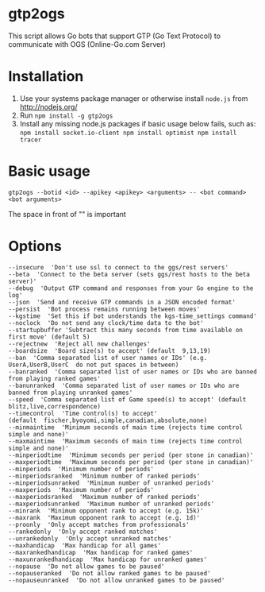 gtp2ogs
=======

This script allows Go bots that support GTP (Go Text Protocol) to communicate
with OGS (Online-Go.com Server)

Installation
============

  1. Use your systems package manager or otherwise install `node.js` from http://nodejs.org/
  2. Run
    ```
    npm install -g gtp2ogs
    ```
  3. Install any missing node.js packages if basic usage below fails, such as:
    ```
    npm install socket.io-client
    npm install optimist
    npm install tracer
    ```


Basic usage
===========

```
gtp2ogs --botid <id> --apikey <apikey> <arguments> -- <bot command> <bot arguments>
```
 The space in front of "<bot command>" is important

Options
=======
    --insecure  'Don't use ssl to connect to the ggs/rest servers'
    --beta  'Connect to the beta server (sets ggs/rest hosts to the beta server)'
    --debug  'Output GTP command and responses from your Go engine to the log'
    --json  'Send and receive GTP commands in a JSON encoded format'
    --persist  'Bot process remains running between moves'
    --kgstime  'Set this if bot understands the kgs-time_settings command'
    --noclock  'Do not send any clock/time data to the bot'
    --startupbuffer 'Subtract this many seconds from time available on first move' (default 5)
    --rejectnew  'Reject all new challenges'
    --boardsize  'Board size(s) to accept' (default  9,13,19)
    --ban  'Comma separated list of user names or IDs' (e.g.  UserA,UserB,UserC  do not put spaces in between)
    --banranked  'Comma separated list of user names or IDs who are banned from playing ranked games'
    --banunranked  'Comma separated list of user names or IDs who are banned from playing unranked games'
    --speed  'Comma separated list of Game speed(s) to accept' (default  blitz,live,correspondence)
    --timecontrol  'Time control(s) to accept'
    (default  fischer,byoyomi,simple,canadian,absolute,none)
    --minmaintime  'Minimum seconds of main time (rejects time control simple and none)'
    --maxmaintime  'Maximum seconds of main time (rejects time control simple and none)'
    --minperiodtime  'Minimum seconds per period (per stone in canadian)'
    --maxperiodtime  'Maximum seconds per period (per stone in canadian)'
    --minperiods  'Minimum number of periods'
    --minperiodsranked  'Minimum number of ranked periods'
    --minperiodsunranked  'Minimum number of unranked periods'
    --maxperiods  'Maximum number of periods'
    --maxperiodsranked  'Maximum number of ranked periods'
    --maxperiodsunranked  'Maximum number of unranked periods'
    --minrank  'Minimum opponent rank to accept (e.g. 15k)'
    --maxrank  'Maximum opponent rank to accept (e.g. 1d)'
    --proonly  'Only accept matches from professionals'
    --rankedonly  'Only accept ranked matches'
    --unrankedonly  'Only accept unranked matches'
    --maxhandicap  'Max handicap for all games'
    --maxrankedhandicap  'Max handicap for ranked games'
    --maxunrankedhandicap  'Max handicap for unranked games'
    --nopause  'Do not allow games to be paused'
    --nopauseranked  'Do not allow ranked games to be paused'
    --nopauseunranked  'Do not allow unranked games to be paused'